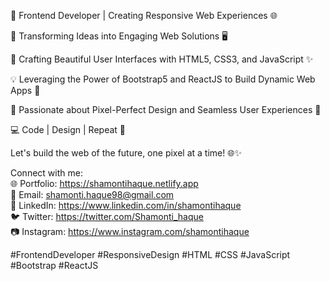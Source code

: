 <!-- [![Shamonti's GitHub stats](https://github-readme-stats.vercel.app/api?username=Shamonti)](https://github.com/shamonti/github-readme-stats) -->

<!--
**Shamonti/Shamonti** is a ✨ _special_ ✨ repository because its `README.md` (this file) appears on your GitHub profile.

Here are some ideas to get you started:

- 🔭 I’m currently working on ...
- 🌱 I’m currently learning ...
- 👯 I’m looking to collaborate on ...
- 🤔 I’m looking for help with ...
- 💬 Ask me about ...
- 📫 How to reach me: ...
- 😄 Pronouns: ...
- ⚡ Fun fact: ...
-->

👋 Frontend Developer | Creating Responsive Web Experiences 🌐

🚀 Transforming Ideas into Engaging Web Solutions 🖥️

🎨 Crafting Beautiful User Interfaces with HTML5, CSS3, and JavaScript ✨

💡 Leveraging the Power of Bootstrap5 and ReactJS to Build Dynamic Web Apps 📱

🌟 Passionate about Pixel-Perfect Design and Seamless User Experiences 🎯

💻 Code | Design | Repeat 🔄

Let's build the web of the future, one pixel at a time! 🌐✨

Connect with me: <br>
🌐 Portfolio: https://shamontihaque.netlify.app <br>
📧 Email: shamonti.haque98@gmail.com <br>
📱 LinkedIn: https://www.linkedin.com/in/shamontihaque <br>
🐦 Twitter: https://twitter.com/Shamonti_haque <br>
📷 Instagram: https://www.instagram.com/shamontihaque <br>

#FrontendDeveloper #ResponsiveDesign #HTML #CSS #JavaScript #Bootstrap #ReactJS

<!--![Top Langs](https://github-readme-stats.vercel.app/api/top-langs/?username=anuraghazra&hide_progress=true)-->

